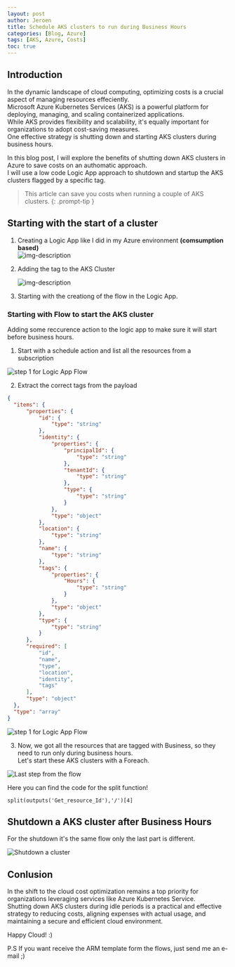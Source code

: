 ```yaml
---
layout: post
author: Jeroen
title: Schedule AKS clusters to run during Business Hours
categories: [Blog, Azure]
tags: [AKS, Azure, Costs]
toc: true
---
```


## Introduction
In the dynamic landscape of cloud computing, optimizing costs is a crucial aspect of managing resources effeciently.  
Microsoft Azure Kubernetes Services (AKS) is a powerful platform for deploying, managing, and scaling containerized applications.   
While AKS provides flexibility and scalability, it's equally important for organizations to adopt cost-saving measures.   
One effective strategy is shutting down and starting AKS clusters during business hours.  

In this blog post, I will explore the benefits of shutting down AKS clusters in Azure to save costs on an authomatic approach.  
I will use a low code Logic App approach to shutdown and startup the AKS clusters flagged by a specific tag.

> This article can save you costs when running a couple of AKS clusters.
{: .prompt-tip }

## Starting with the start of a cluster
1. Creating a Logic App like I did in my Azure environment **(comsumption based)**   
   ![img-description](/assets/img/blogs/logic-app-1.png) 

2. Adding the tag to the AKS Cluster   
   
   ![img-description](/assets/img/blogs/aks-tagging.png)

3. Starting with the creationg of the flow in the Logic App.

### Starting with Flow to start the AKS cluster
Adding some reccurence action to the logic app to make sure it will start before business hours.  

1. Start with a schedule action and list all the resources from a subscription   

![step 1 for Logic App Flow](assets/img/blogs/la-step-1.png)

2. Extract the correct tags from the payload
  ``` json
  {
    "items": {
        "properties": {
            "id": {
                "type": "string"
            },
            "identity": {
                "properties": {
                    "principalId": {
                        "type": "string"
                    },
                    "tenantId": {
                        "type": "string"
                    },
                    "type": {
                        "type": "string"
                    }
                },
                "type": "object"
            },
            "location": {
                "type": "string"
            },
            "name": {
                "type": "string"
            },
            "tags": {
                "properties": {
                    "Hours": {
                        "type": "string"
                    }
                },
                "type": "object"
            },
            "type": {
                "type": "string"
            }
        },
        "required": [
            "id",
            "name",
            "type",
            "location",
            "identity",
            "tags"
        ],
        "type": "object"
    },
    "type": "array"
}
  ```

![step 1 for Logic App Flow](/assets/img/blogs/la-step-2.png)


3. Now, we got all the resources that are tagged with Business, so they need to run only during business hours.  
   Let's start these AKS clusters with a Foreach.  

![Last step from the flow](/assets/img/blogs/la-step-3.png)

Here you can find the code for the split function!
```
split(outputs('Get_resource_Id'),'/')[4]
```


## Shutdown a AKS cluster after Business Hours
For the shutdown it's the same flow only the last part is different.   

![Shutdown a cluster](/assets/img/blogs/la-step-4.png)


## Conlusion
In the shift to the cloud cost optimization remains a top priority for organizations leveraging services like Azure Kubernetes Service.   
Shutting down AKS clusters during idle periods is a practical and effective strategy to reducing costs, aligning expenses with actual usage, and maintaining a secure and efficient cloud environment. 

Happy Cloud! :) 

P.S If you want receive the ARM template form the flows, just send me an e-mail ;)
